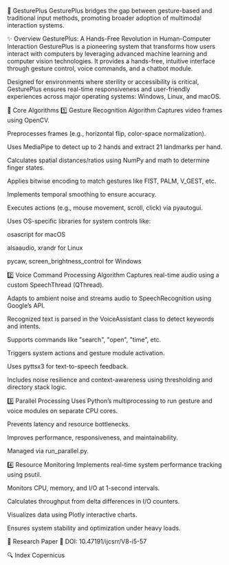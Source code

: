🚀 GesturePlus
GesturePlus bridges the gap between gesture-based and traditional input methods, promoting broader adoption of multimodal interaction systems.

✨ Overview
GesturePlus: A Hands-Free Revolution in Human-Computer Interaction
GesturePlus is a pioneering system that transforms how users interact with computers by leveraging advanced machine learning and computer vision technologies. It provides a hands-free, intuitive interface through gesture control, voice commands, and a chatbot module.

Designed for environments where sterility or accessibility is critical, GesturePlus ensures real-time responsiveness and user-friendly experiences across major operating systems: Windows, Linux, and macOS.

🧠 Core Algorithms
1️⃣ Gesture Recognition Algorithm
Captures video frames using OpenCV.

Preprocesses frames (e.g., horizontal flip, color-space normalization).

Uses MediaPipe to detect up to 2 hands and extract 21 landmarks per hand.

Calculates spatial distances/ratios using NumPy and math to determine finger states.

Applies bitwise encoding to match gestures like FIST, PALM, V_GEST, etc.

Implements temporal smoothing to ensure accuracy.

Executes actions (e.g., mouse movement, scroll, click) via pyautogui.

Uses OS-specific libraries for system controls like:

osascript for macOS

alsaaudio, xrandr for Linux

pycaw, screen_brightness_control for Windows

2️⃣ Voice Command Processing Algorithm
Captures real-time audio using a custom SpeechThread (QThread).

Adapts to ambient noise and streams audio to SpeechRecognition using Google’s API.

Recognized text is parsed in the VoiceAssistant class to detect keywords and intents.

Supports commands like "search", "open", "time", etc.

Triggers system actions and gesture module activation.

Uses pyttsx3 for text-to-speech feedback.

Includes noise resilience and context-awareness using thresholding and directory stack logic.

3️⃣ Parallel Processing
Uses Python’s multiprocessing to run gesture and voice modules on separate CPU cores.

Prevents latency and resource bottlenecks.

Improves performance, responsiveness, and maintainability.

Managed via run_parallel.py.

4️⃣ Resource Monitoring
Implements real-time system performance tracking using psutil.

Monitors CPU, memory, and I/O at 1-second intervals.

Calculates throughput from delta differences in I/O counters.

Visualizes data using Plotly interactive charts.

Ensures system stability and optimization under heavy loads.

📄 Research Paper
🔗 DOI: 10.47191/ijcsrr/V8-i5-57

🔍 Index Copernicus
